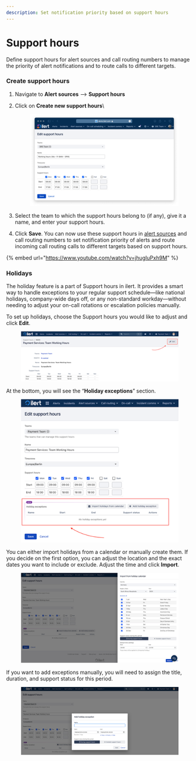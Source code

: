 ```yaml
---
description: Set notification priority based on support hours
---
```


# Support hours

Define support hours for alert sources and call routing numbers to manage the priority of alert notifications and to route calls to different targets.

### Create support hours

1. Navigate to **Alert sources** --> **Support hours**
2.  Click on **Create new support hours**\


    <figure><img src="../.gitbook/assets/image (203).png" alt=""><figcaption></figcaption></figure>


3. Select the team to which the support hours belong to (if any), give it a name, and enter your support hours.
4. Click **Save**. You can now use these support hours in [alert sources](alert-sources.md#notification-priority-and-support-hours) and call routing numbers to set notification priority of alerts and route incoming call routing calls to different targets based on support hours.

{% embed url="https://www.youtube.com/watch?v=jhugIuPxh9M" %}

### Holidays

The holiday feature is a part of Support hours in ilert. It provides a smart way to handle exceptions to your regular support schedule—like national holidays, company-wide days off, or any non-standard workday—without needing to adjust your on-call rotations or escalation policies manually.

To set up holidays, choose the Support hours you would like to adjust and click **Edit**.

<figure><img src="../.gitbook/assets/Holidays 01.png" alt="Adjust holidays for on-call rotation in ilert"><figcaption></figcaption></figure>

At the bottom, you will see the “**Holiday exceptions**” section.&#x20;

<figure><img src="../.gitbook/assets/holidays 02.png" alt=""><figcaption></figcaption></figure>

You can either import holidays from a calendar or manually create them. If you decide on the first option, you can adjust the location and the exact dates you want to include or exclude. Adjust the time and click **Import**.

<figure><img src="../.gitbook/assets/Holidays 03.png" alt="Transfer holiday calendar into ilert to adjust on-call schedule"><figcaption></figcaption></figure>

If you want to add exceptions manually, you will need to assign the title, duration, and support status for this period.&#x20;

<figure><img src="../.gitbook/assets/Holidays 04.png" alt="Create your own holiday calendar in ilert for better on-call scheduling"><figcaption></figcaption></figure>


